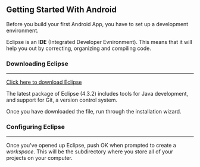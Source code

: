 ## Getting Started With Android

Before you build your first Android App, you have to set up a development environment.

Eclipse is an **IDE** (Integrated Developer Evnironment). This means that it will help you out by correcting, organizing and compiling code.


### Downloading Eclipse

***

[Click here to download Eclipse](http://eclipse.org/downloads/packages/eclipse-standard-432/keplersr2)

The latest package of Eclipse (4.3.2) includes tools for Java development, and support for Git, a version control system.

Once you have downloaded the file, run through the installation wizard.

### Configuring Eclipse

***

Once you've opened up Eclipse, push OK when prompted to create a *workspace*. This will be the subdirectory where you store all of your projects on your computer.

